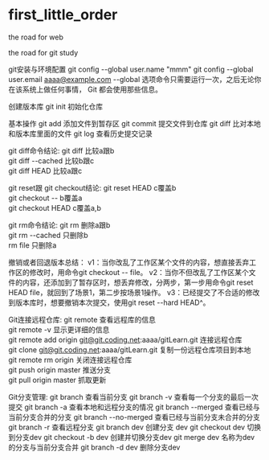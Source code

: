 # first_little_order

the road for web

the road for git study

git安装与环境配置
    git config --global user.name "mmm"
    git config --global user.email aaaa@example.com
    --global 选项命令只需要运行一次，之后无论你在该系统上做任何事情， Git 都会使用那些信息。

创建版本库
    git init 初始化仓库

基本操作
    git add 添加文件到暂存区
    git commit 提交文件到仓库
    git diff 比对本地和版本库里面的文件
    git log 查看历史提交记录

git diff命令结论: 
    git diff 比较a跟b   
    git diff --cached  比较b跟c    
    git diff HEAD  比较a跟c

git reset跟 git checkout结论: 
    git reset HEAD  c覆盖b   
    git checkout -- <file>  b覆盖a  
    git checkout HEAD <file> c覆盖a,b

git rm命令结论: 
    git rm  删除a跟b   
    git rm --cached 只删除b   
    rm file   只删除a

撤销或者回退版本总结：
    v1：当你改乱了工作区某个文件的内容，想直接丢弃工作区的修改时，用命令git checkout -- file。
    v2：当你不但改乱了工作区某个文件的内容，还添加到了暂存区时，想丢弃修改，分两步，第一步用命令git reset HEAD file，就回到了场景1，第二步按场景1操作。
    v3：已经提交了不合适的修改到版本库时，想要撤销本次提交，使用git reset --hard HEAD^。

Git连接远程仓库:
    git remote               查看远程库的信息  
    git remote -v            显示更详细的信息  
    git remote add origin git@git.coding.net:aaaa/gitLearn.git  连接远程仓库  
    git clone git@git.coding.net:aaaa/gitLearn.git            复制一份远程仓库项目到本地  
    git remote rm origin     关闭连接远程仓库  
    git push origin master   推送分支  
    git pull origin master   抓取更新

Git分支管理:
    git branch           查看当前分支
    git branch -v        查看每一个分支的最后一次提交
    git branch -a        查看本地和远程分支的情况
    git branch --merged  查看已经与当前分支合并的分支
    git branch --no-merged 查看已经与当前分支未合并的分支
    git branch -r        查看远程分支
    git branch dev       创建分支 dev
    git checkout dev     切换到分支dev
    git checkout -b dev  创建并切换分支dev
    git merge dev        名称为dev的分支与当前分支合并
    git branch -d dev    删除分支dev

